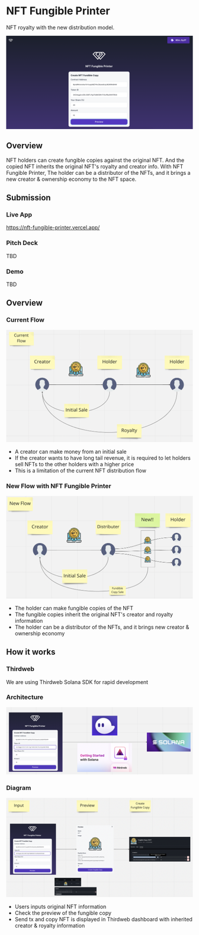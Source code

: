 # NFT Fungible Printer

NFT royalty with the new distribution model.

![top](./docs/top.png)

## Overview

NFT holders can create fungible copies against the original NFT.
And the copied NFT inherits the original NFT's royalty and creator info. With NFT Fungible Printer, The holder can be a distributor of the NFTs, and it brings a new creator & ownership economy to the NFT space.

## Submission

### Live App

https://nft-fungible-printer.vercel.app/

### Pitch Deck

TBD

### Demo

TBD

## Overview

### Current Flow

![current-flow](./docs/current-flow.png)

- A creator can make money from an initial sale
- If the creator wants to have long tail revenue, it is required to let holders sell NFTs to the other holders with a higher price
- This is a limitation of the current NFT distribution flow

### New Flow with NFT Fungible Printer

![new-flow](./docs/new-flow.png)

- The holder can make fungible copies of the NFT
- The fungible copies inherit the original NFT's creator and royalty information
- The holder can be a distributor of the NFTs, and it brings new creator & ownership economy

## How it works

### Thirdweb

We are using Thirdweb Solana SDK for rapid development

### Architecture

![architecture](./docs/architecture.png)

### Diagram

![how-it-works](./docs/how-it-works.png)

- Users inputs original NFT information
- Check the preview of the fungible copy
- Send tx and copy NFT is displayed in Thirdweb dashboard with inherited creator & royalty information
